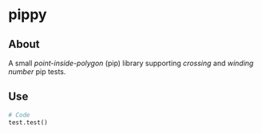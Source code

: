# pippy

## About
A small *point-inside-polygon* (pip) library supporting *crossing* and *winding number* pip tests.

## Use
```python
# Code
test.test()
```
